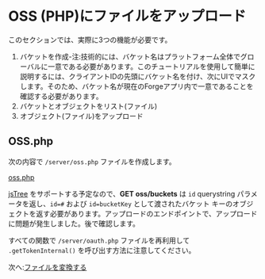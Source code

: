 # OSS (PHP)にファイルをアップロード

このセクションでは、実際に3つの機能が必要です。

1. バケットを作成-注:技術的には、バケット名はプラットフォーム全体でグローバルに一意である必要があります。このチュートリアルを使用して簡単に説明するには、クライアントIDの先頭にバケット名を付け、次にUIでマスクします。そのため、バケット名が現在のForgeアプリ内で一意であることを確認する必要があります。
2. バケットとオブジェクトをリスト(ファイル)
3. オブジェクト(ファイル)をアップロード

## OSS.php

次の内容で `/server/oss.php` ファイルを作成します。

[oss.php](_snippets/viewmodels/php/oss.php ':include :type=code php')

[jsTree](https://www.jstree.com/) をサポートする予定なので、**GET oss/buckets** は `id` querystring パラメータを返し、`id=#` および `id=bucketKey` として渡されたバケット キーのオブジェクトを返す必要があります。アップロードのエンドポイントで、アップロードに問題が発生しました。後で確認します。

すべての関数で `/server/oauth.php` ファイルを再利用して `.getTokenInternal()` を呼び出す方法に注意してください。


次へ:[ファイルを変換する](/ja_jp/modelderivative/translate/)